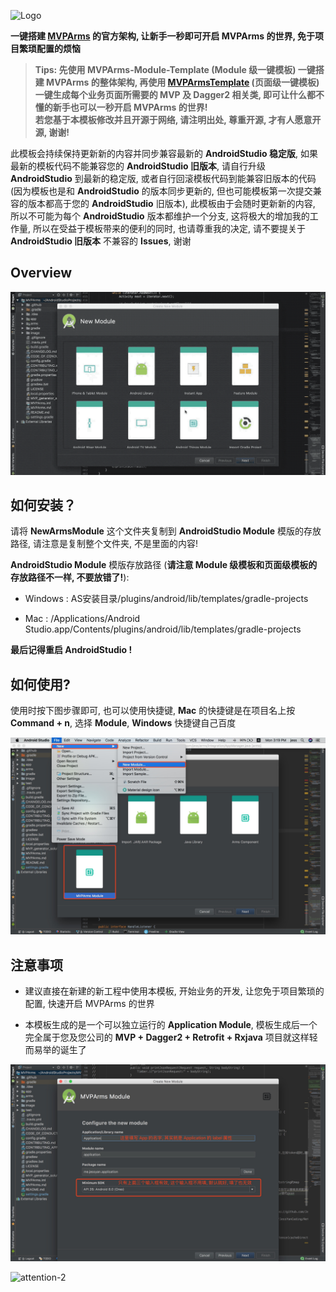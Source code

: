 ![Logo](https://raw.githubusercontent.com/JessYanCoding/MVPArms/master/image/arms_banner_v1.0.jpg)

**一键搭建 [MVPArms](https://github.com/JessYanCoding/MVPArms) 的官方架构, 让新手一秒即可开启 MVPArms 的世界, 免于项目繁琐配置的烦恼**

> **Tips: 先使用 MVPArms-Module-Template (Module 级一键模板) 一键搭建 MVPArms 的整体架构, 再使用 [MVPArmsTemplate](https://github.com/JessYanCoding/MVPArmsTemplate) (页面级一键模板) 一键生成每个业务页面所需要的 MVP 及 Dagger2 相关类, 即可让什么都不懂的新手也可以一秒开启 MVPArms 的世界!**  
> **若您基于本模板修改并且开源于网络, 请注明出处, 尊重开源, 才有人愿意开源, 谢谢!**

此模板会持续保持更新新的内容并同步兼容最新的 **AndroidStudio 稳定版**, 如果最新的模板代码不能兼容您的 **AndroidStudio 旧版本**, 请自行升级  **AndroidStudio** 到最新的稳定版, 或者自行回滚模板代码到能兼容旧版本的代码 (因为模板也是和 **AndroidStudio** 的版本同步更新的, 但也可能模板第一次提交兼容的版本都高于您的 **AndroidStudio** 旧版本), 此模板由于会随时更新新的内容, 所以不可能为每个 **AndroidStudio** 版本都维护一个分支, 这将极大的增加我的工作量, 所以在受益于模板带来的便利的同时, 也请尊重我的决定, 请不要提关于 **AndroidStudio 旧版本** 不兼容的 **Issues**, 谢谢

## Overview
![gif](art/MVPArms-Module-Template.gif)

## 如何安装？
请将 **NewArmsModule** 这个文件夹复制到 **AndroidStudio Module** 模版的存放路径, 请注意是复制整个文件夹, 不是里面的内容!

**AndroidStudio Module** 模版存放路径 (**请注意 Module 级模板和页面级模板的存放路径不一样, 不要放错了!**):

* Windows : AS安装目录/plugins/android/lib/templates/gradle-projects

* Mac : /Applications/Android Studio.app/Contents/plugins/android/lib/templates/gradle-projects

**最后记得重启 AndroidStudio !**

## 如何使用?
使用时按下图步骤即可, 也可以使用快捷键, **Mac** 的快捷键是在项目名上按 **Command + n**, 选择  **Module**, **Windows** 快捷键自己百度

![step](art/step.jpg)

## 注意事项
* 建议直接在新建的新工程中使用本模板, 开始业务的开发, 让您免于项目繁琐的配置, 快速开启 MVPArms 的世界

* 本模板生成的是一个可以独立运行的 **Application Module**, 模板生成后一个完全属于您及您公司的 **MVP + Dagger2 + Retrofit + Rxjava** 项目就这样轻而易举的诞生了

![attention-1](art/attention.jpg)

![attention-2](https://raw.githubusercontent.com/JessYanCoding/ArmsComponent-Template/master/art/attention-2.jpeg)
